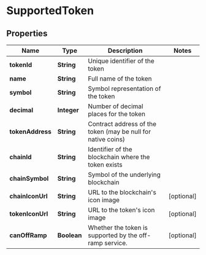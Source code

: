 

# SupportedToken


## Properties

| Name | Type | Description | Notes |
|------------ | ------------- | ------------- | -------------|
|**tokenId** | **String** | Unique identifier of the token |  |
|**name** | **String** | Full name of the token |  |
|**symbol** | **String** | Symbol representation of the token |  |
|**decimal** | **Integer** | Number of decimal places for the token |  |
|**tokenAddress** | **String** | Contract address of the token (may be null for native coins) |  |
|**chainId** | **String** | Identifier of the blockchain where the token exists |  |
|**chainSymbol** | **String** | Symbol of the underlying blockchain |  |
|**chainIconUrl** | **String** | URL to the blockchain&#39;s icon image |  [optional] |
|**tokenIconUrl** | **String** | URL to the token&#39;s icon image |  [optional] |
|**canOffRamp** | **Boolean** | Whether the token is supported by the off-ramp service. |  [optional] |



